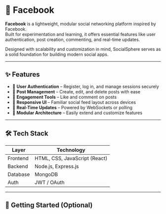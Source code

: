 # 📘 Facebook 

**Facebook** is a lightweight, modular social networking platform inspired by Facebook.  
Built for experimentation and learning, it offers essential features like user authentication, post creation, commenting, and real-time updates.

Designed with scalability and customization in mind, SocialSphere serves as a solid foundation for building modern social apps.

---

## ✨ Features

- 🔐 **User Authentication** – Register, log in, and manage sessions securely  
- 📝 **Post Management** – Create, edit, and delete posts with ease  
- 💬 **Engagement Tools** – Like and comment on posts  
- 📱 **Responsive UI** – Familiar social feed layout across devices  
- 🔄 **Real-Time Updates** – Powered by WebSockets or polling  
- 🧩 **Modular Architecture** – Easily extend and customize features  

---

## 🛠️ Tech Stack

| Layer      | Technology            |
|------------|------------------------|
| Frontend   | HTML, CSS, JavaScript (React) |
| Backend    | Node.js, Express.js              |
| Database   | MongoDB                |
| Auth       | JWT / OAuth            |

---

## 🚀 Getting Started (Optional)
